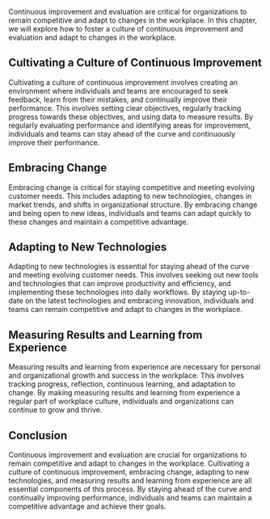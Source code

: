 
Continuous improvement and evaluation are critical for organizations to remain competitive and adapt to changes in the workplace. In this chapter, we will explore how to foster a culture of continuous improvement and evaluation and adapt to changes in the workplace.

Cultivating a Culture of Continuous Improvement
-----------------------------------------------

Cultivating a culture of continuous improvement involves creating an environment where individuals and teams are encouraged to seek feedback, learn from their mistakes, and continually improve their performance. This involves setting clear objectives, regularly tracking progress towards these objectives, and using data to measure results. By regularly evaluating performance and identifying areas for improvement, individuals and teams can stay ahead of the curve and continuously improve their performance.

Embracing Change
----------------

Embracing change is critical for staying competitive and meeting evolving customer needs. This includes adapting to new technologies, changes in market trends, and shifts in organizational structure. By embracing change and being open to new ideas, individuals and teams can adapt quickly to these changes and maintain a competitive advantage.

Adapting to New Technologies
----------------------------

Adapting to new technologies is essential for staying ahead of the curve and meeting evolving customer needs. This involves seeking out new tools and technologies that can improve productivity and efficiency, and implementing these technologies into daily workflows. By staying up-to-date on the latest technologies and embracing innovation, individuals and teams can remain competitive and adapt to changes in the workplace.

Measuring Results and Learning from Experience
----------------------------------------------

Measuring results and learning from experience are necessary for personal and organizational growth and success in the workplace. This involves tracking progress, reflection, continuous learning, and adaptation to change. By making measuring results and learning from experience a regular part of workplace culture, individuals and organizations can continue to grow and thrive.

Conclusion
----------

Continuous improvement and evaluation are crucial for organizations to remain competitive and adapt to changes in the workplace. Cultivating a culture of continuous improvement, embracing change, adapting to new technologies, and measuring results and learning from experience are all essential components of this process. By staying ahead of the curve and continually improving performance, individuals and teams can maintain a competitive advantage and achieve their goals.
